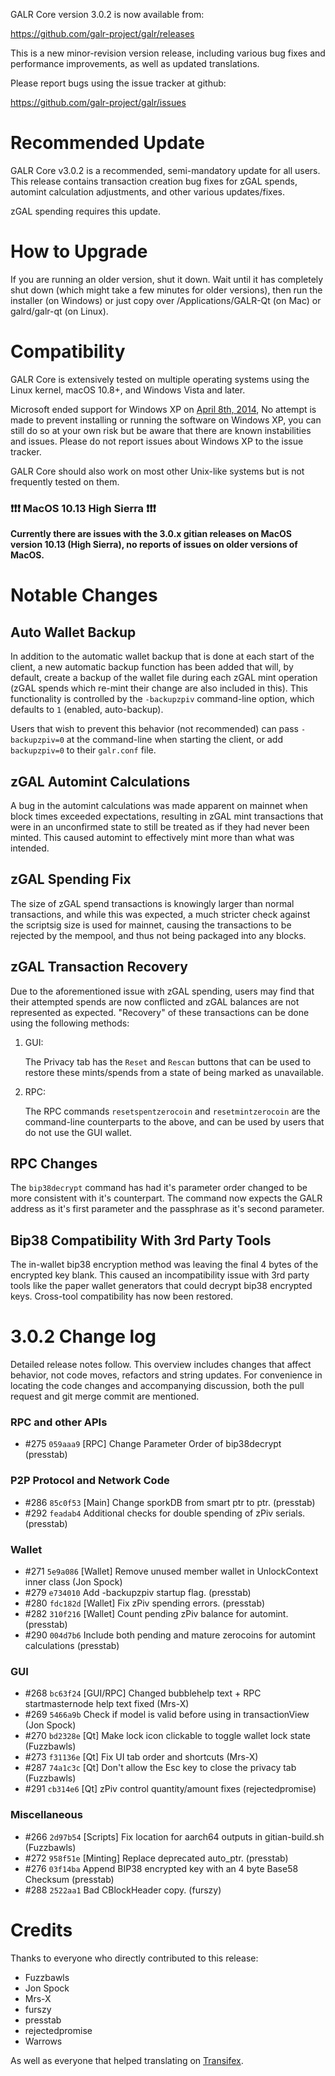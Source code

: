 GALR Core version 3.0.2 is now available from:

  <https://github.com/galr-project/galr/releases>

This is a new minor-revision version release, including various bug fixes and
performance improvements, as well as updated translations.

Please report bugs using the issue tracker at github:

  <https://github.com/galr-project/galr/issues>

Recommended Update
==============

GALR Core v3.0.2 is a recommended, semi-mandatory update for all users. This release contains transaction creation bug fixes for zGAL spends, automint calculation adjustments, and other various updates/fixes.

zGAL spending requires this update.

How to Upgrade
==============

If you are running an older version, shut it down. Wait until it has completely shut down (which might take a few minutes for older versions), then run the installer (on Windows) or just copy over /Applications/GALR-Qt (on Mac) or galrd/galr-qt (on Linux).

Compatibility
==============

GALR Core is extensively tested on multiple operating systems using
the Linux kernel, macOS 10.8+, and Windows Vista and later.

Microsoft ended support for Windows XP on [April 8th, 2014](https://www.microsoft.com/en-us/WindowsForBusiness/end-of-xp-support),
No attempt is made to prevent installing or running the software on Windows XP, you
can still do so at your own risk but be aware that there are known instabilities and issues.
Please do not report issues about Windows XP to the issue tracker.

GALR Core should also work on most other Unix-like systems but is not
frequently tested on them.

### :exclamation::exclamation::exclamation: MacOS 10.13 High Sierra :exclamation::exclamation::exclamation:

**Currently there are issues with the 3.0.x gitian releases on MacOS version 10.13 (High Sierra), no reports of issues on older versions of MacOS.**


Notable Changes
===============

Auto Wallet Backup
---------------------
In addition to the automatic wallet backup that is done at each start of the client, a new automatic backup function has been added that will, by default, create a backup of the wallet file during each zGAL mint operation (zGAL spends which re-mint their change are also included in this). This functionality is controlled by the `-backupzpiv` command-line option, which defaults to `1` (enabled, auto-backup).

Users that wish to prevent this behavior (not recommended) can pass `-backupzpiv=0` at the command-line when starting the client, or add `backupzpiv=0` to their `galr.conf` file.

zGAL Automint Calculations
---------------------
A bug in the automint calculations was made apparent on mainnet when block times exceeded expectations, resulting in zGAL mint transactions that were in an unconfirmed state to still be treated as if they had never been minted. This caused automint to effectively mint more than what was intended.

zGAL Spending Fix
---------------------
The size of zGAL spend transactions is knowingly larger than normal transactions, and while this was expected, a much stricter check against the scriptsig size is used for mainnet, causing the transactions to be rejected by the mempool, and thus not being packaged into any blocks.

zGAL Transaction Recovery
---------------------
Due to the aforementioned issue with zGAL spending, users may find that their attempted spends are now conflicted and zGAL balances are not represented as expected. "Recovery" of these transactions can be done using the following methods:

1. GUI:

   The Privacy tab has the `Reset` and `Rescan` buttons that can be used to restore these mints/spends from a state of being marked as unavailable.

2. RPC:

   The RPC commands `resetspentzerocoin` and `resetmintzerocoin` are the command-line counterparts to the above, and can be used by users that do not use the GUI wallet.

RPC Changes
---------------------
The `bip38decrypt` command has had it's parameter order changed to be more consistent with it's counterpart. The command now expects the GALR address as it's first parameter and the passphrase as it's second parameter.

Bip38 Compatibility With 3rd Party Tools
---------------------
The in-wallet bip38 encryption method was leaving the final 4 bytes of the encrypted key blank. This caused an incompatibility issue with 3rd party tools like the paper wallet generators that could decrypt bip38 encrypted keys. Cross-tool compatibility has now been restored.

3.0.2 Change log
=================

Detailed release notes follow. This overview includes changes that affect
behavior, not code moves, refactors and string updates. For convenience in locating
the code changes and accompanying discussion, both the pull request and
git merge commit are mentioned.

### RPC and other APIs
- #275 `059aaa9` [RPC] Change Parameter Order of bip38decrypt (presstab)

### P2P Protocol and Network Code
- #286 `85c0f53` [Main] Change sporkDB from smart ptr to ptr. (presstab)
- #292 `feadab4` Additional checks for double spending of zPiv serials. (presstab)

### Wallet
- #271 `5e9a086` [Wallet] Remove unused member wallet in UnlockContext inner class (Jon Spock)
- #279 `e734010` Add -backupzpiv startup flag. (presstab)
- #280 `fdc182d` [Wallet] Fix zPiv spending errors. (presstab)
- #282 `310f216` [Wallet] Count pending zPiv balance for automint. (presstab)
- #290 `004d7b6` Include both pending and mature zerocoins for automint calculations (presstab)

### GUI
- #268 `bc63f24` [GUI/RPC] Changed bubblehelp text + RPC startmasternode help text fixed (Mrs-X)
- #269 `5466a9b` Check if model is valid before using in transactionView (Jon Spock)
- #270 `bd2328e` [Qt] Make lock icon clickable to toggle wallet lock state (Fuzzbawls)
- #273 `f31136e` [Qt] Fix UI tab order and shortcuts (Mrs-X)
- #287 `74a1c3c` [Qt] Don't allow the Esc key to close the privacy tab (Fuzzbawls)
- #291 `cb314e6` [Qt] zPiv control quantity/amount fixes (rejectedpromise)

### Miscellaneous
- #266 `2d97b54` [Scripts] Fix location for aarch64 outputs in gitian-build.sh (Fuzzbawls)
- #272 `958f51e` [Minting] Replace deprecated auto_ptr. (presstab)
- #276 `03f14ba` Append BIP38 encrypted key with an 4 byte Base58 Checksum (presstab)
- #288 `2522aa1` Bad CBlockHeader copy. (furszy)

Credits
=======

Thanks to everyone who directly contributed to this release:
- Fuzzbawls
- Jon Spock
- Mrs-X
- furszy
- presstab
- rejectedpromise
- Warrows

As well as everyone that helped translating on [Transifex](https://www.transifex.com/projects/p/galr-project-translations/).

